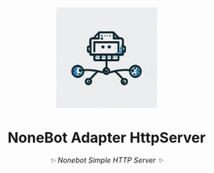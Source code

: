<div align="center">
    <img width="200" src="https://raw.githubusercontent.com/Yan-Zero/nonebot-adapter-httpserver/master/docs/logo.jfif" alt="logo"></br>

# NoneBot Adapter HttpServer

_✨ Nonebot Simple HTTP Server ✨_

</div>

<!-- ## Manual

[使用指南](./MANUAL.md)

## Contributing

[贡献指南](./CONTRIBUTING.md)  -->